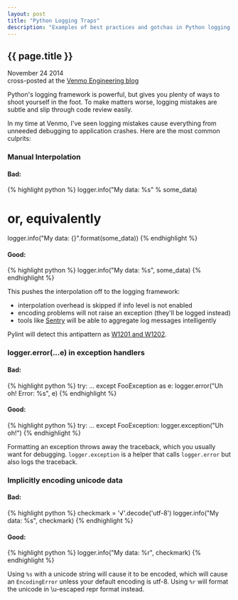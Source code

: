 ```yaml
---
layout: post
title: "Python Logging Traps"
description: "Examples of best practices and gotchas in Python logging."
---
```


{{ page.title }}
----------------

<p class="meta">November 24 2014 <br/>
cross-posted at the <a href="http://engineering.venmo.com/blog/2014/11/24/python-logging-traps">Venmo Engineering blog</a>
</p>

Python's logging framework is powerful, but gives you plenty of ways to shoot yourself in the foot.
To make matters worse, logging mistakes are subtle and slip through code review easily.

In my time at Venmo, I've seen logging mistakes cause everything from unneeded debugging to application crashes.
Here are the most common culprits:

### Manual Interpolation

#### Bad: 

{% highlight python %}
logger.info("My data: %s" % some_data)
# or, equivalently
logger.info("My data: {}".format(some_data))
{% endhighlight %}

#### Good: 

{% highlight python %}
logger.info("My data: %s", some_data)
{% endhighlight %}

This pushes the interpolation off to the logging framework:

* interpolation overhead is skipped if info level is not enabled
* encoding problems will not raise an exception (they'll be logged instead)
* tools like [Sentry](https://pypi.python.org/pypi/sentry) will be able to aggregate log messages intelligently

Pylint will detect this antipattern as [W1201 and W1202](https://github.com/PyCQA/pylint/blob/master/pylint/checkers/logging.py).


### logger.error(...e) in exception handlers

#### Bad:

{% highlight python %}
try:
    ...
except FooException as e:
    logger.error("Uh oh! Error: %s", e) 
{% endhighlight %}

#### Good:

{% highlight python %}
try:
    ...
except FooException:
    logger.exception("Uh oh!") 
{% endhighlight %}

Formatting an exception throws away the traceback, which you usually want for debugging.
`logger.exception` is a helper that calls `logger.error` but also logs the traceback.


### Implicitly encoding unicode data

#### Bad: 

{% highlight python %}
checkmark = '√'.decode('utf-8')
logger.info("My data: %s", checkmark)
{% endhighlight %}

#### Good: 

{% highlight python %}
logger.info("My data: %r", checkmark)
{% endhighlight %}

Using `%s` with a unicode string will cause it to be encoded, which will cause an `EncodingError` unless your default encoding is utf-8.
Using `%r` will format the unicode in \u-escaped repr format instead.
